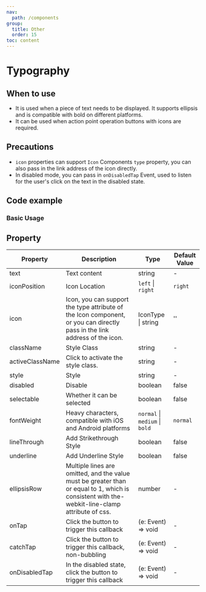 ```yaml
---
nav:
  path: /components
group:
  title: Other
  order: 15
toc: content
---
```


# Typography

## When to use

- It is used when a piece of text needs to be displayed. It supports ellipsis and is compatible with bold on different platforms.
- It can be used when action point operation buttons with icons are required.

## Precautions

- `icon` properties can support `Icon` Components `type` property, you can also pass in the link address of the icon directly.
- In disabled mode, you can pass in `onDisabledTap` Event, used to listen for the user's click on the text in the disabled state.

## Code example

### Basic Usage

<code src='../../demo/pages/Typography/index'></code>

## Property

| Property            | Description                                                                | Type                                                               | Default Value   |
| --------------- | ------------------------------------------------------------------- | ------------------------------------------------------------------ | -------- |
| text            | Text content                                                            | string                                                             | -        |
| iconPosition    | Icon Location                                                            | `left` \| `right`                                                  | `right`  |
| icon            | Icon, you can support the type attribute of the Icon component, or you can directly pass in the link address of the icon.  | IconType \| string                                                 | ''       |
| className       | Style Class                                                              | string                                                             | -        |
| activeClassName | Click to activate the style class.                                                  | string                                                             | -        |
| style           | Style                                                                | string                                                             | -        |
| disabled        | Disable                                                            | boolean                                                            | false    |
| selectable      | Whether it can be selected                                                        | boolean                                                            | false    |
| fontWeight      | Heavy characters, compatible with iOS and Android platforms                              | `normal` \| `medium` \| `bold`                                     | `normal` |
| lineThrough     | Add Strikethrough Style                                                      | boolean                                                            | false    |
| underline       | Add Underline Style                                                      | boolean                                                            | false    |
| ellipsisRow     | Multiple lines are omitted, and the value must be greater than or equal to 1, which is consistent with the-webkit-line-clamp attribute of css. | number                                                             | -        |
| onTap           | Click the button to trigger this callback                                                | (e: Event) => void                                                 | -        |
| catchTap        | Click the button to trigger this callback, non-bubbling                                        | (e: Event) => void                                                 | -        |
| onDisabledTap   | In the disabled state, click the button to trigger this callback                                    | (e: Event) => void                                                 | -        |
